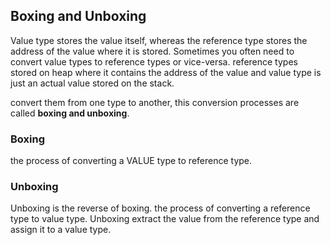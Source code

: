 ## Boxing and Unboxing
Value type stores the value itself, whereas the reference type stores the address of the value where it is stored. 
Sometimes you often need to convert value types to reference types or vice-versa. reference types stored on heap where it contains the address of the value and value type is just an actual value stored on the stack.

convert them from one type to another, this conversion processes are called **boxing and unboxing**.

### Boxing
the process of converting a VALUE type to reference type.

### Unboxing 
Unboxing is the reverse of boxing. the process of converting a reference type to value type. Unboxing extract the value from the reference type and assign it to a value type.

